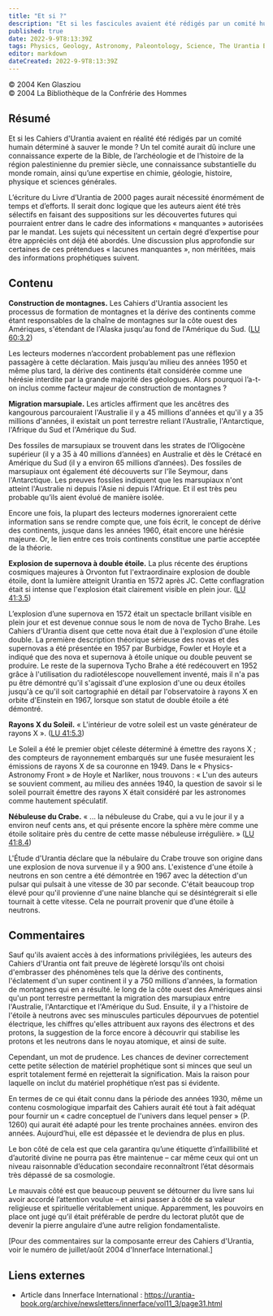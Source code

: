 ```yaml
---
title: "Et si ?"
description: "Et si les fascicules avaient été rédigés par un comité humain déterminé à sauver le monde ?"
published: true
date: 2022-9-9T8:13:39Z
tags: Physics, Geology, Astronomy, Paleontology, Science, The Urantia Book, The Urantia Book—Errors, Innerface International, article
editor: markdown
dateCreated: 2022-9-9T8:13:39Z
---
```


<p class="v-card v-sheet theme--light gray lighten-3 px-2">© 2004 Ken Glasziou<br>© 2004 La Bibliothèque de la Confrérie des Hommes</p>


## Résumé

Et si les Cahiers d'Urantia avaient en réalité été rédigés par un comité humain déterminé à sauver le monde ? Un tel comité aurait dû inclure une connaissance experte de la Bible, de l’archéologie et de l’histoire de la région palestinienne du premier siècle, une connaissance substantielle du monde romain, ainsi qu’une expertise en chimie, géologie, histoire, physique et sciences générales.

L’écriture du Livre d’Urantia de 2000 pages aurait nécessité énormément de temps et d’efforts. Il serait donc logique que les auteurs aient été très sélectifs en faisant des suppositions sur les découvertes futures qui pourraient entrer dans le cadre des informations « manquantes » autorisées par le mandat. Les sujets qui nécessitent un certain degré d’expertise pour être appréciés ont déjà été abordés. Une discussion plus approfondie sur certaines de ces prétendues « lacunes manquantes », non méritées, mais des informations prophétiques suivent.

## Contenu

**Construction de montagnes.** Les Cahiers d'Urantia associent les processus de formation de montagnes et la dérive des continents comme étant responsables de la chaîne de montagnes sur la côte ouest des Amériques, s'étendant de l'Alaska jusqu'au fond de l'Amérique du Sud. ([LU 60:3.2](/fr/The_Urantia_Book/60#p3_2))

Les lecteurs modernes n’accordent probablement pas une réflexion passagère à cette déclaration. Mais jusqu’au milieu des années 1950 et même plus tard, la dérive des continents était considérée comme une hérésie interdite par la grande majorité des géologues. Alors pourquoi l’a-t-on inclus comme facteur majeur de construction de montagnes ?

**Migration marsupiale.** Les articles affirment que les ancêtres des kangourous parcouraient l'Australie il y a 45 millions d'années et qu'il y a 35 millions d'années, il existait un pont terrestre reliant l'Australie, l'Antarctique, l'Afrique du Sud et l'Amérique du Sud.

Des fossiles de marsupiaux se trouvent dans les strates de l’Oligocène supérieur (il y a 35 à 40 millions d’années) en Australie et dès le Crétacé en Amérique du Sud (il y a environ 65 millions d’années). Des fossiles de marsupiaux ont également été découverts sur l'île Seymour, dans l'Antarctique. Les preuves fossiles indiquent que les marsupiaux n'ont atteint l'Australie ni depuis l'Asie ni depuis l'Afrique. Et il est très peu probable qu’ils aient évolué de manière isolée.

Encore une fois, la plupart des lecteurs modernes ignoreraient cette information sans se rendre compte que, une fois écrit, le concept de dérive des continents, jusque dans les années 1960, était encore une hérésie majeure. Or, le lien entre ces trois continents constitue une partie acceptée de la théorie.

**Explosion de supernova à double étoile.** La plus récente des éruptions cosmiques majeures à Orvonton fut l'extraordinaire explosion de double étoile, dont la lumière atteignit Urantia en 1572 après JC. Cette conflagration était si intense que l'explosion était clairement visible en plein jour. ([LU 41:3.5](/fr/The_Urantia_Book/41#p3_5))

L’explosion d’une supernova en 1572 était un spectacle brillant visible en plein jour et est devenue connue sous le nom de nova de Tycho Brahe. Les Cahiers d'Urantia disent que cette nova était due à l'explosion d'une étoile double. La première description théorique sérieuse des novas et des supernovas a été présentée en 1957 par Burbidge, Fowler et Hoyle et a indiqué que des nova et supernova à étoile unique ou double peuvent se produire. Le reste de la supernova Tycho Brahe a été redécouvert en 1952 grâce à l'utilisation du radiotélescope nouvellement inventé, mais il n'a pas pu être démontré qu'il s'agissait d'une explosion d'une ou deux étoiles jusqu'à ce qu'il soit cartographié en détail par l'observatoire à rayons X en orbite d'Einstein en 1967, lorsque son statut de double étoile a été démontré.

**Rayons X du Soleil.** « L'intérieur de votre soleil est un vaste générateur de rayons X ». ([LU 41:5.3](/fr/The_Urantia_Book/41#p5_3))

Le Soleil a été le premier objet céleste déterminé à émettre des rayons X ; des compteurs de rayonnement embarqués sur une fusée mesuraient les émissions de rayons X de sa couronne en 1949. Dans le « Physics-Astronomy Front » de Hoyle et Narliker, nous trouvons : « L'un des auteurs se souvient comment, au milieu des années 1940, la question de savoir si le soleil pourrait émettre des rayons X était considéré par les astronomes comme hautement spéculatif.

**Nébuleuse du Crabe.** « ... la nébuleuse du Crabe, qui a vu le jour il y a environ neuf cents ans, et qui présente encore la sphère mère comme une étoile solitaire près du centre de cette masse nébuleuse irrégulière. » ([LU 41:8.4](/fr/The_Urantia_Book/41#p8_4))

L'Étude d'Urantia déclare que la nébulaire du Crabe trouve son origine dans une explosion de nova survenue il y a 900 ans. L'existence d'une étoile à neutrons en son centre a été démontrée en 1967 avec la détection d'un pulsar qui pulsait à une vitesse de 30 par seconde. C'était beaucoup trop élevé pour qu'il provienne d'une naine blanche qui se désintégrerait si elle tournait à cette vitesse. Cela ne pourrait provenir que d’une étoile à neutrons.

## Commentaires

Sauf qu'ils avaient accès à des informations privilégiées, les auteurs des Cahiers d'Urantia ont fait preuve de légèreté lorsqu'ils ont choisi d'embrasser des phénomènes tels que la dérive des continents, l'éclatement d'un super continent il y a 750 millions d'années, la formation de montagnes qui en a résulté. le long de la côte ouest des Amériques ainsi qu'un pont terrestre permettant la migration des marsupiaux entre l'Australie, l'Antarctique et l'Amérique du Sud. Ensuite, il y a l'histoire de l'étoile à neutrons avec ses minuscules particules dépourvues de potentiel électrique, les chiffres qu'elles attribuent aux rayons des électrons et des protons, la suggestion de la force encore à découvrir qui stabilise les protons et les neutrons dans le noyau atomique, et ainsi de suite. 

Cependant, un mot de prudence. Les chances de deviner correctement cette petite sélection de matériel prophétique sont si minces que seul un esprit totalement fermé en rejetterait la signification. Mais la raison pour laquelle on inclut du matériel prophétique n’est pas si évidente.

En termes de ce qui était connu dans la période des années 1930, même un contenu cosmologique imparfait des Cahiers aurait été tout à fait adéquat pour fournir un « cadre conceptuel de l'univers dans lequel penser » (P. 1260) qui aurait été adapté pour les trente prochaines années. environ des années. Aujourd’hui, elle est dépassée et le deviendra de plus en plus.

Le bon côté de cela est que cela garantira qu’une étiquette d’infaillibilité et d’autorité divine ne pourra pas être maintenue – car même ceux qui ont un niveau raisonnable d’éducation secondaire reconnaîtront l’état désormais très dépassé de sa cosmologie.

Le mauvais côté est que beaucoup peuvent se détourner du livre sans lui avoir accordé l’attention voulue – et ainsi passer à côté de sa valeur religieuse et spirituelle véritablement unique. Apparemment, les pouvoirs en place ont jugé qu’il était préférable de perdre du lectorat plutôt que de devenir la pierre angulaire d’une autre religion fondamentaliste.

[Pour des commentaires sur la composante erreur des Cahiers d'Urantia, voir le numéro de juillet/août 2004 d'Innerface International.]

## Liens externes

- Article dans Innerface International : https://urantia-book.org/archive/newsletters/innerface/vol11_3/page31.html



